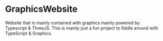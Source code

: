 # GraphicsWebsite
Website that is mainly contained with graphics mainly powered by Typescript &amp; ThreeJS. This is mainly just a fun project to fiddle around with TypeScript &amp; Graphics.
